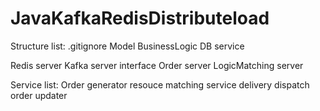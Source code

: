 # JavaKafkaRedisDistributeload

Structure list:
.gitignore
Model
BusinessLogic
DB service

Redis server
Kafka server
interface Order server
LogicMatching server


Service list: 
Order generator
resouce matching service
delivery dispatch
order updater


